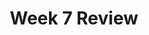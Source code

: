 ---
toc: true
comments: true
layout: post
title: Week 7 Review
description: Week 7 Review
courses: { csp: {week: 7} }
type: tangibles
---